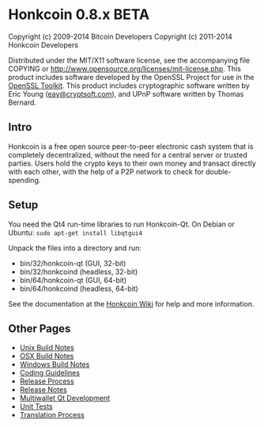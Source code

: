 Honkcoin 0.8.x BETA
====================

Copyright (c) 2009-2014 Bitcoin Developers
Copyright (c) 2011-2014 Honkcoin Developers

Distributed under the MIT/X11 software license, see the accompanying
file COPYING or http://www.opensource.org/licenses/mit-license.php.
This product includes software developed by the OpenSSL Project for use in the [OpenSSL Toolkit](http://www.openssl.org/). This product includes
cryptographic software written by Eric Young ([eay@cryptsoft.com](mailto:eay@cryptsoft.com)), and UPnP software written by Thomas Bernard.


Intro
---------------------
Honkcoin is a free open source peer-to-peer electronic cash system that is
completely decentralized, without the need for a central server or trusted
parties.  Users hold the crypto keys to their own money and transact directly
with each other, with the help of a P2P network to check for double-spending.


Setup
---------------------
You need the Qt4 run-time libraries to run Honkcoin-Qt. On Debian or Ubuntu:
	`sudo apt-get install libqtgui4`

Unpack the files into a directory and run:

- bin/32/honkcoin-qt (GUI, 32-bit)
- bin/32/honkcoind (headless, 32-bit)
- bin/64/honkcoin-qt (GUI, 64-bit)
- bin/64/honkcoind (headless, 64-bit)

See the documentation at the [Honkcoin Wiki](http://honkcoin.info)
for help and more information.


Other Pages
---------------------
- [Unix Build Notes](build-unix.md)
- [OSX Build Notes](build-osx.md)
- [Windows Build Notes](build-msw.md)
- [Coding Guidelines](coding.md)
- [Release Process](release-process.md)
- [Release Notes](release-notes.md)
- [Multiwallet Qt Development](multiwallet-qt.md)
- [Unit Tests](unit-tests.md)
- [Translation Process](translation_process.md)
